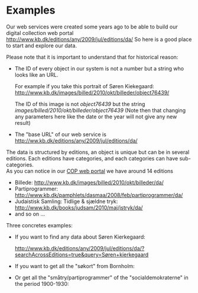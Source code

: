 # Examples

Our web services were created some years ago to be able to build our digital collection web portal http://www.kb.dk/editions/any/2009/jul/editions/da/
So here is a good place to start and explore our data.

Please note that it is important to understand that for historical reason:

 * The ID of every object in our system is not a number but a string who looks like an URL. 

    For example if you take this portrait of Søren Kiekegaard: 
http://www.kb.dk/images/billed/2010/okt/billeder/object76439/

    The ID of this image is not *object76439* but the string  *images/billed/2010/okt/billeder/object76439*
(Note then that changing any parameters here like the date or the year will not give any new result)

 * The "base URL" of our web service is http://ww.kb.dk/editions/any/2009/jul/editions/da/
 

The data is structured by editions, an object is unique but can be in several editions.
Each editions have categories, and each categories can have sub-categories.   
As you can notice in our [COP web portal](http://www.kb.dk/editions/any/2009/jul/editions/da/) we have around 14 editions 
 * Billede: http://www.kb.dk/images/billed/2010/okt/billeder/da/
 * Partiprogrammer: http://www.kb.dk/pamphlets/dasmaa/2008/feb/partiprogrammer/da/
 * Judaistisk Samling: Tidlige & sjældne tryk: http://www.kb.dk/books/judsam/2010/maj/jstryk/da/
 * and so on ...


Three concretes examples:

+ If you want to find any data about Søren Kierkegaard:
  
  http://www.kb.dk/editions/any/2009/jul/editions/da/?searchAcrossEditions=true&query=Søren+kierkegaard
  
+ If you want to get all the "søkort" from Bornholm:

+ Or get all the "småtry/partiprogrammer" of the "socialdemokraterne" in the period 1900-1930: